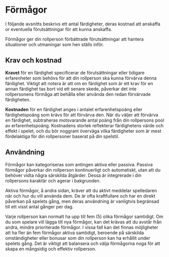 # Förmågor

I följande avsnitts beskrivs ett antal färdigheter, deras kostnad att anskaffa or eventuella förutsättningar för att kunna anskaffa.

Förmågor ger din rollperson förbättrade förutsättningar att hantera situationer och utmaningar som hen ställs inför.

## Krav och kostnad

**Kravet** för en färdighet specificerar de förutsättningar eller tidigare erfarenheter som behövs för att din rollperson ska kunna förvärva denna färdighet. Viktigt att notera är att om en färdighet som är ett krav för en annan färdighet tas bort vid ett senare skede, påverkar det inte rollpersonens förmåga att behålla eller använda den redan förvärvade färdigheten.

**Kostnaden** för en färdighet anges i antalet erfarenhetspoäng eller färdighetspoäng som krävs för att förvärva den. När du väljer att förvärva en färdighet, subtraheras motsvarande antal poäng från din rollpersons pool av erfarenhetspoäng. Kostnadens storlek reflekterar färdighetens värde och effekt i spelet, och du bör noggrant överväga vilka färdigheter som är mest fördelaktiga för din rollpersoner baserat på din spelstil.

## Användning

Förmågor kan kategoriseras som antingen aktiva eller passiva. Passiva förmågor påverkar din rollperson kontinuerligt och automatiskt, utan att du behöver vidta några särskilda åtgärder. Dessa är integrerade i din rollpersons karaktär och agerar i bakgrunden.

Aktiva förmågor, å andra sidan, kräver att du aktivt meddelar spelledaren när och hur du vill använda dem. De är ofta kraftfullare och har en direkt påverkan på spelets gång, men deras användning är vanligtvis begränsad till ett visst antal gånger per dag.

Varje rollperson kan normalt ha upp till fem (5) olika förmågor samtidigt. Om du som spelare vill lägga till nya förmågor, kan det krävas att du avstår från andra, mindre prioriterade förmågor. I vissa fall kan det finnas möjligheter att ha fler än fem förmågor aktiva samtidigt, beroende på särskilda omständigheter eller bonusar som din rollperson kan ha erhållit under spelets gång. Det är viktigt att balansera och välja förmågorna noga för att skapa en mångsidig och effektiv rollperson.


